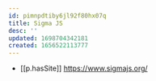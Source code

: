 ```yaml
---
id: pimnpdtiby6jl92f80hx07q
title: Sigma JS
desc: ''
updated: 1698704342181
created: 1656522113777
---
```



- [[p.hasSite]] https://www.sigmajs.org/
